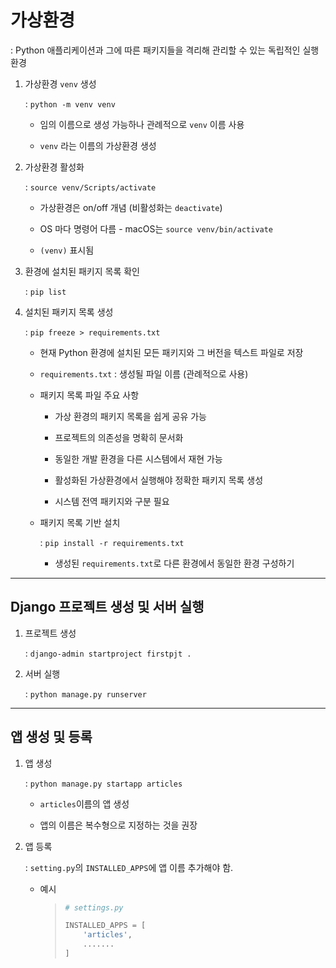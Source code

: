 # 가상환경

: Python 애플리케이션과 그에 따른 패키지들을 격리해 관리할 수 있는 독립적인 실행 환경

1. 가상환경 `venv` 생성
   
   : `python -m venv venv`
   
   - 임의 이름으로 생성 가능하나 관례적으로 `venv` 이름 사용
   
   - `venv` 라는 이름의 가상환경 생성

2. 가상환경 활성화
   
   : `source venv/Scripts/activate`
   
   - 가상환경은 on/off 개념 (비활성화는 `deactivate`)
   
   - OS 마다 명령어 다름 - macOS는 `source venv/bin/activate`
   
   - `(venv)` 표시됨

3. 환경에 설치된 패키지 목록 확인
   
   : `pip list`

4. 설치된 패키지 목록 생성
   
   : `pip freeze > requirements.txt`
   
   - 현재 Python 환경에 설치된 모든 패키지와 그 버전을 텍스트 파일로 저장
   
   - `requirements.txt` : 생성될 파일 이름 (관례적으로 사용)
   
   - 패키지 목록 파일 주요 사항
     
     - 가상 환경의 패키지 목록을 쉽게 공유 가능
     
     - 프로젝트의 의존성을 명확히 문서화
     
     - 동일한 개발 환경을 다른 시스템에서 재현 가능
     
     - 활성화된 가상환경에서 실행해야 정확한 패키지 목록 생성
     
     - 시스템 전역 패키지와 구분 필요
   
   - 패키지 목록 기반 설치
     
     : `pip install -r requirements.txt`
     
     - 생성된 `requirements.txt`로 다른 환경에서 동일한 환경 구성하기

----

## Django 프로젝트 생성 및 서버 실행

1. 프로젝트 생성
   
   : `django-admin startproject firstpjt .`

2. 서버 실행
   
   : `python manage.py runserver`

---

## 앱 생성 및 등록

1. 앱 생성
   
   : `python manage.py startapp articles`
   
   - `articles`이름의 앱 생성
   
   - 앱의 이름은 복수형으로 지정하는 것을 권장

2. 앱 등록
   
   : `setting.py`의 `INSTALLED_APPS`에 앱 이름 추가해야 함.
   
   - 예시
     
     > ```python
     > # settings.py
     > 
     > INSTALLED_APPS = [
     >     'articles',
     >     .......
     > ]
     > ```
